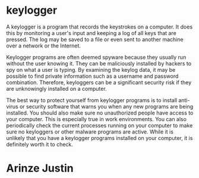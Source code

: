 # keylogger

A keylogger is a program that records the keystrokes on a computer. It does this by monitoring a user's input and keeping a log of all keys that are pressed. The log may be saved to a file or even sent to another machine over a network or the Internet.

Keylogger programs are often deemed spyware because they usually run without the user knowing it. They can be maliciously installed by hackers to spy on what a user is typing. By examining the keylog data, it may be possible to find private information such as a username and password combination. Therefore, keyloggers can be a significant security risk if they are unknowingly installed on a computer.

The best way to protect yourself from keylogger programs is to install anti-virus or security software that warns you when any new programs are being installed. You should also make sure no unauthorized people have access to your computer. This is especially true in work environments. You can also periodically check the current processes running on your computer to make sure no keyloggers or other malware programs are active. While it is unlikely that you have a keylogger programs installed on your computer, it is definitely worth it to check.

# Arinze Justin
